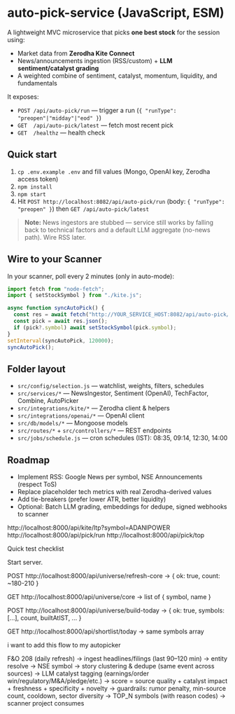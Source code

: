 # auto-pick-service (JavaScript, ESM)

A lightweight MVC microservice that picks **one best stock** for the session using:

- Market data from **Zerodha Kite Connect**
- News/announcements ingestion (RSS/custom) + **LLM sentiment/catalyst grading**
- A weighted combine of sentiment, catalyst, momentum, liquidity, and fundamentals

It exposes:

- `POST /api/auto-pick/run` — trigger a run (`{ "runType": "preopen"|"midday"|"eod" }`)
- `GET  /api/auto-pick/latest` — fetch most recent pick
- `GET  /healthz` — health check

## Quick start

1. `cp .env.example .env` and fill values (Mongo, OpenAI key, Zerodha access token)
2. `npm install`
3. `npm start`
4. Hit `POST http://localhost:8082/api/auto-pick/run` (body: `{ "runType": "preopen" }`) then `GET /api/auto-pick/latest`

> **Note:** News ingestors are stubbed — service still works by falling back to technical factors and a default LLM aggregate (no-news path). Wire RSS later.

## Wire to your Scanner

In your scanner, poll every 2 minutes (only in auto-mode):

```js
import fetch from "node-fetch";
import { setStockSymbol } from "./kite.js";

async function syncAutoPick() {
  const res = await fetch("http://YOUR_SERVICE_HOST:8082/api/auto-pick/latest");
  const pick = await res.json();
  if (pick?.symbol) await setStockSymbol(pick.symbol);
}
setInterval(syncAutoPick, 120000);
syncAutoPick();
```

## Folder layout

- `src/config/selection.js` — watchlist, weights, filters, schedules
- `src/services/*` — NewsIngestor, Sentiment (OpenAI), TechFactor, Combine, AutoPicker
- `src/integrations/kite/*` — Zerodha client & helpers
- `src/integrations/openai/*` — OpenAI client
- `src/db/models/*` — Mongoose models
- `src/routes/*` + `src/controllers/*` — REST endpoints
- `src/jobs/schedule.js` — cron schedules (IST): 08:35, 09:14, 12:30, 14:00

## Roadmap

- Implement RSS: Google News per symbol, NSE Announcements (respect ToS)
- Replace placeholder tech metrics with real Zerodha-derived values
- Add tie-breakers (prefer lower ATR, better liquidity)
- Optional: Batch LLM grading, embeddings for dedupe, signed webhooks to scanner

http://localhost:8000/api/kite/ltp?symbol=ADANIPOWER
http://localhost:8000/api/pick/run
http://localhost:8000/api/pick/top

Quick test checklist

Start server.

POST http://localhost:8000/api/universe/refresh-core
→ { ok: true, count: ~180-210 }

GET http://localhost:8000/api/universe/core
→ list of { symbol, name }

POST http://localhost:8000/api/universe/build-today
→ { ok: true, symbols: [...], count, builtAtIST, ... }

GET http://localhost:8000/api/shortlist/today
→ same symbols array

<!-- *************************************************************************************** -->

i want to add this flow to my autopicker

F&O 208 (daily refresh)
→ ingest headlines/filings (last 90–120 min)
→ entity resolve → NSE symbol
→ story clustering & dedupe (same event across sources)
→ LLM catalyst tagging (earnings/order win/regulatory/M&A/pledge/etc.)
→ score = source quality + catalyst impact + freshness + specificity + novelty
→ guardrails: rumor penalty, min-source count, cooldown, sector diversity
→ TOP_N symbols (with reason codes) → scanner project consumes
